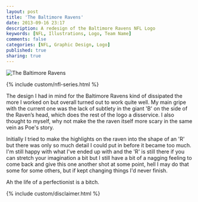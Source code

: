 ```yaml
---
layout: post
title: 'The Baltimore Ravens'
date: 2013-09-16 23:17
description: A redesign of the Baltimore Ravens NFL Logo
keywords: [NFL, Illustrations, Logo, Team Name]
comments: false
categories: [NFL, Graphic Design, Logo]
published: true
sharing: true
---
```


<div class="post-thumb">
    <img src="{{ root_url }}/assets/images/work/blog/AFCN-Baltimore.jpg" alt="The Baltimore Ravens" />
</div>

{% include custom/nfl-series.html %}

The design I had in mind for the Baltimore Ravens kind of dissipated the more I worked on but overall turned out to work quite well. My main gripe with the current one was the lack of subtlety in the giant 'B' on the side of the Raven’s head, which does the rest of the logo a disservice. I also thought to myself, why not make the the raven itself more scary in the same vein as Poe's story.

Initially I tried to make the highlights on the raven into the shape of an 'R' but there was only so much detail I could put in before it became too much. I'm still happy with what I've ended up with and the 'R' is still there if you can stretch your imagination a bit but I still have a bit of a nagging feeling to come back and give this one another shot at some point, hell I may do that some for some others, but if kept changing things I'd never finish.

Ah the life of a perfectionist is a bitch.


{% include custom/disclaimer.html %}